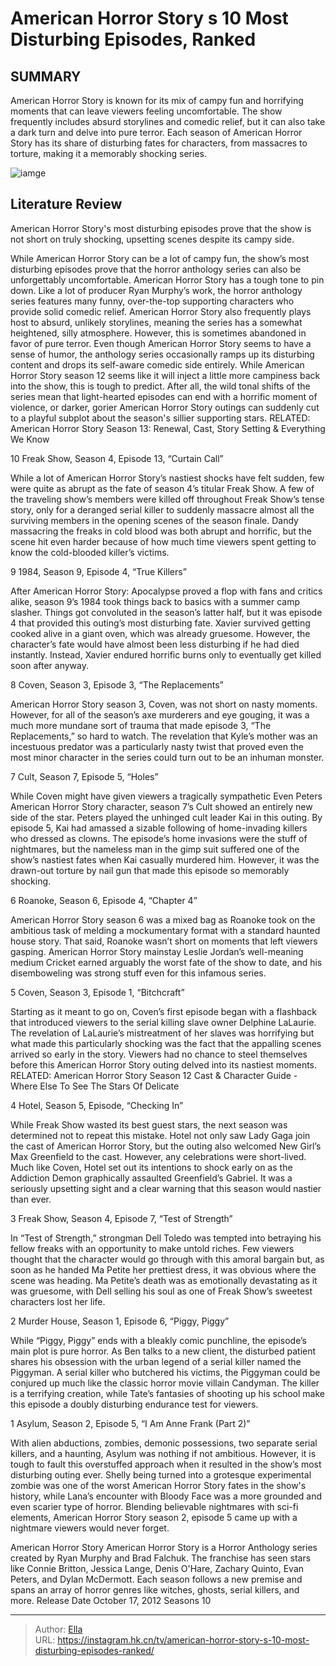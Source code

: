 # American Horror Story s 10 Most Disturbing Episodes, Ranked


## SUMMARY 


 American Horror Story is known for its mix of campy fun and horrifying moments that can leave viewers feeling uncomfortable. 
 The show frequently includes absurd storylines and comedic relief, but it can also take a dark turn and delve into pure terror. 
 Each season of American Horror Story has its share of disturbing fates for characters, from massacres to torture, making it a memorably shocking series. 

![iamge](https://static1.srcdn.com/wordpress/wp-content/uploads/2023/09/the-clowns-kill-in-american-horror-story-cult.jpg)

## Literature Review
American Horror Story&#39;s most disturbing episodes prove that the show is not short on truly shocking, upsetting scenes despite its campy side.




While American Horror Story can be a lot of campy fun, the show’s most disturbing episodes prove that the horror anthology series can also be unforgettably uncomfortable. American Horror Story has a tough tone to pin down. Like a lot of producer Ryan Murphy’s work, the horror anthology series features many funny, over-the-top supporting characters who provide solid comedic relief. American Horror Story also frequently plays host to absurd, unlikely storylines, meaning the series has a somewhat heightened, silly atmosphere. However, this is sometimes abandoned in favor of pure terror.
Even though American Horror Story seems to have a sense of humor, the anthology series occasionally ramps up its disturbing content and drops its self-aware comedic side entirely. While American Horror Story season 12 seems like it will inject a little more campiness back into the show, this is tough to predict. After all, the wild tonal shifts of the series mean that light-hearted episodes can end with a horrific moment of violence, or darker, gorier American Horror Story outings can suddenly cut to a playful subplot about the season&#39;s sillier supporting stars.
RELATED: American Horror Story Season 13: Renewal, Cast, Story Setting &amp; Everything We Know









 








 10  Freak Show, Season 4, Episode 13, “Curtain Call” 
        

While a lot of American Horror Story’s nastiest shocks have felt sudden, few were quite as abrupt as the fate of season 4’s titular Freak Show. A few of the traveling show’s members were killed off throughout Freak Show’s tense story, only for a deranged serial killer to suddenly massacre almost all the surviving members in the opening scenes of the season finale. Dandy massacring the freaks in cold blood was both abrupt and horrific, but the scene hit even harder because of how much time viewers spent getting to know the cold-blooded killer’s victims.





 9  1984, Season 9, Episode 4, “True Killers” 
        

After American Horror Story: Apocalypse proved a flop with fans and critics alike, season 9’s 1984 took things back to basics with a summer camp slasher. Things got convoluted in the season’s latter half, but it was episode 4 that provided this outing’s most disturbing fate. Xavier survived getting cooked alive in a giant oven, which was already gruesome. However, the character’s fate would have almost been less disturbing if he had died instantly. Instead, Xavier endured horrific burns only to eventually get killed soon after anyway.





 8  Coven, Season 3, Episode 3, “The Replacements” 
        

American Horror Story season 3, Coven, was not short on nasty moments. However, for all of the season’s axe murderers and eye gouging, it was a much more mundane sort of trauma that made episode 3, “The Replacements,” so hard to watch. The revelation that Kyle’s mother was an incestuous predator was a particularly nasty twist that proved even the most minor character in the series could turn out to be an inhuman monster.





 7  Cult, Season 7, Episode 5, “Holes” 
        

While Coven might have given viewers a tragically sympathetic Even Peters American Horror Story character, season 7’s Cult showed an entirely new side of the star. Peters played the unhinged cult leader Kai in this outing. By episode 5, Kai had amassed a sizable following of home-invading killers who dressed as clowns. The episode’s home invasions were the stuff of nightmares, but the nameless man in the gimp suit suffered one of the show’s nastiest fates when Kai casually murdered him. However, it was the drawn-out torture by nail gun that made this episode so memorably shocking.





 6  Roanoke, Season 6, Episode 4, “Chapter 4” 
        

American Horror Story season 6 was a mixed bag as Roanoke took on the ambitious task of melding a mockumentary format with a standard haunted house story. That said, Roanoke wasn’t short on moments that left viewers gasping. American Horror Story mainstay Leslie Jordan’s well-meaning medium Cricket earned arguably the worst fate of the show to date, and his disemboweling was strong stuff even for this infamous series.





 5  Coven, Season 3, Episode 1, “Bitchcraft” 
        

Starting as it meant to go on, Coven’s first episode began with a flashback that introduced viewers to the serial killing slave owner Delphine LaLaurie. The revelation of LaLaurie’s mistreatment of her slaves was horrifying but what made this particularly shocking was the fact that the appalling scenes arrived so early in the story. Viewers had no chance to steel themselves before this American Horror Story outing delved into its nastiest moments.
RELATED: American Horror Story Season 12 Cast &amp; Character Guide - Where Else To See The Stars Of Delicate





 4  Hotel, Season 5, Episode, “Checking In” 
        

While Freak Show wasted its best guest stars, the next season was determined not to repeat this mistake. Hotel not only saw Lady Gaga join the cast of American Horror Story, but the outing also welcomed New Girl’s Max Greenfield to the cast. However, any celebrations were short-lived. Much like Coven, Hotel set out its intentions to shock early on as the Addiction Demon graphically assaulted Greenfield’s Gabriel. It was a seriously upsetting sight and a clear warning that this season would nastier than ever.





 3  Freak Show, Season 4, Episode 7, “Test of Strength” 
        

In “Test of Strength,” strongman Dell Toledo was tempted into betraying his fellow freaks with an opportunity to make untold riches. Few viewers thought that the character would go through with this amoral bargain but, as soon as he handed Ma Petite her prettiest dress, it was obvious where the scene was heading. Ma Petite’s death was as emotionally devastating as it was gruesome, with Dell selling his soul as one of Freak Show’s sweetest characters lost her life.





 2  Murder House, Season 1, Episode 6, “Piggy, Piggy” 
        

While “Piggy, Piggy” ends with a bleakly comic punchline, the episode’s main plot is pure horror. As Ben talks to a new client, the disturbed patient shares his obsession with the urban legend of a serial killer named the Piggyman. A serial killer who butchered his victims, the Piggyman could be conjured up much like the classic horror movie villain Candyman. The killer is a terrifying creation, while Tate’s fantasies of shooting up his school make this episode a doubly disturbing endurance test for viewers.





 1  Asylum, Season 2, Episode 5, “I Am Anne Frank (Part 2)” 
        

With alien abductions, zombies, demonic possessions, two separate serial killers, and a haunting, Asylum was nothing if not ambitious. However, it is tough to fault this overstuffed approach when it resulted in the show’s most disturbing outing ever. Shelly being turned into a grotesque experimental zombie was one of the worst American Horror Story fates in the show&#39;s history, while Lana’s encounter with Bloody Face was a more grounded and even scarier type of horror. Blending believable nightmares with sci-fi elements, American Horror Story season 2, episode 5 came up with a nightmare viewers would never forget.
        


 American Horror Story 
American Horror Story is a Horror Anthology series created by Ryan Murphy and Brad Falchuk. The franchise has seen stars like Connie Britton, Jessica Lange, Denis O&#39;Hare, Zachary Quinto, Evan Peters, and Dylan McDermott. Each season follows a new premise and spans an array of horror genres like witches, ghosts, serial killers, and more.
 Release Date   October 17, 2012    Seasons   10    





---

> Author: [Ella](https://instagram.hk.cn/)  
> URL: https://instagram.hk.cn/tv/american-horror-story-s-10-most-disturbing-episodes-ranked/  

